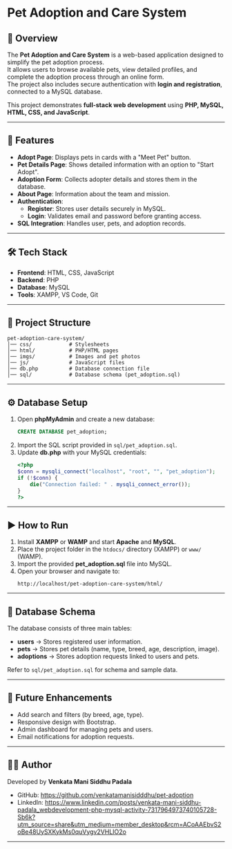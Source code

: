 # Pet Adoption and Care System

## 📌 Overview
The **Pet Adoption and Care System** is a web-based application designed to simplify the pet adoption process.  
It allows users to browse available pets, view detailed profiles, and complete the adoption process through an online form.  
The project also includes secure authentication with **login and registration**, connected to a MySQL database.

This project demonstrates **full-stack web development** using **PHP, MySQL, HTML, CSS, and JavaScript**.

---

## 🚀 Features
- **Adopt Page**: Displays pets in cards with a "Meet Pet" button.  
- **Pet Details Page**: Shows detailed information with an option to "Start Adopt".  
- **Adoption Form**: Collects adopter details and stores them in the database.  
- **About Page**: Information about the team and mission.  
- **Authentication**:  
  - **Register**: Stores user details securely in MySQL.  
  - **Login**: Validates email and password before granting access.  
- **SQL Integration**: Handles user, pets, and adoption records.

---

## 🛠️ Tech Stack
- **Frontend**: HTML, CSS, JavaScript  
- **Backend**: PHP  
- **Database**: MySQL  
- **Tools**: XAMPP, VS Code, Git

---

## 📂 Project Structure
```
pet-adoption-care-system/
│── css/            # Stylesheets
│── html/           # PHP/HTML pages
│── imgs/           # Images and pet photos
│── js/             # JavaScript files
│── db.php          # Database connection file
│── sql/            # Database schema (pet_adoption.sql)
```

---

## ⚙️ Database Setup
1. Open **phpMyAdmin** and create a new database:
   ```sql
   CREATE DATABASE pet_adoption;
   ```
2. Import the SQL script provided in `sql/pet_adoption.sql`.
3. Update **db.php** with your MySQL credentials:
   ```php
   <?php
   $conn = mysqli_connect("localhost", "root", "", "pet_adoption");
   if (!$conn) {
       die("Connection failed: " . mysqli_connect_error());
   }
   ?>
   ```

---

## ▶️ How to Run
1. Install **XAMPP** or **WAMP** and start **Apache** and **MySQL**.  
2. Place the project folder in the `htdocs/` directory (XAMPP) or `www/` (WAMP).  
3. Import the provided **pet_adoption.sql** file into MySQL.  
4. Open your browser and navigate to:
   ```
   http://localhost/pet-adoption-care-system/html/
   ```

---

## 📖 Database Schema
The database consists of three main tables:  
- **users** → Stores registered user information.  
- **pets** → Stores pet details (name, type, breed, age, description, image).  
- **adoptions** → Stores adoption requests linked to users and pets.  

Refer to `sql/pet_adoption.sql` for schema and sample data.

---

## 📌 Future Enhancements
- Add search and filters (by breed, age, type).  
- Responsive design with Bootstrap.  
- Admin dashboard for managing pets and users.  
- Email notifications for adoption requests.

---

## 👨‍💻 Author
Developed by **Venkata Mani Siddhu Padala**  
- GitHub: https://github.com/venkatamanisidddhu/pet-adoption
- LinkedIn: https://www.linkedin.com/posts/venkata-mani-siddhu-padala_webdevelopment-php-mysql-activity-7317964973740105728-Sb6k?utm_source=share&utm_medium=member_desktop&rcm=ACoAAEbvS2oBe48UySXKykMs0quVygv2VHLIO2o

---
